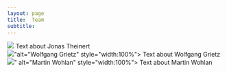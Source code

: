 ```yaml
---
layout: page
title:  Team
subtitle:
---
```


<div class="row">
  <div class="column">
    <img src="../assets/img/Jonas_Theiner.jpeg">
    Text about Jonas Theinert
  </div>
  <div class="column">
     <img src="../assets/img/Wolfgang_Grietz.jpg">"alt="Wolfgang Grietz" style="width:100%">
     Text about Wolfgang Grietz
  </div>
  <div class="column">
    <img src="../assets/img/Martin_Wohlan.jpeg">" alt="Martin Wohlan" style="width:100%">
    Text about Martin Wohlan
  </div>
</div>



